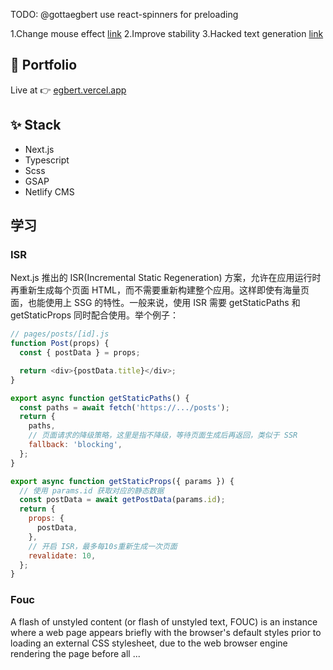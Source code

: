TODO:
@gottaegbert use react-spinners for preloading

1.Change mouse effect [link](https://www.youtube.com/watch?v=kySGqoU7X-s&ab_channel=Hyperplexed)
2.Improve stability
3.Hacked text generation [link](https://codepen.io/gottaegbert/pen/oNaKEdg)

## 🚀 Portfolio

Live at 👉 [egbert.vercel.app](https://egbert.vercel.app)

## ✨ Stack

- Next.js
- Typescript
- Scss
- GSAP
- Netlify CMS

## 学习

### ISR

Next.js 推出的 ISR(Incremental Static Regeneration) 方案，允许在应用运行时再重新生成每个页面 HTML，而不需要重新构建整个应用。这样即使有海量页面，也能使用上 SSG 的特性。一般来说，使用 ISR 需要 getStaticPaths 和 getStaticProps 同时配合使用。举个例子：

```javascript
// pages/posts/[id].js
function Post(props) {
  const { postData } = props;

  return <div>{postData.title}</div>;
}

export async function getStaticPaths() {
  const paths = await fetch('https://.../posts');
  return {
    paths,
    // 页面请求的降级策略，这里是指不降级，等待页面生成后再返回，类似于 SSR
    fallback: 'blocking',
  };
}

export async function getStaticProps({ params }) {
  // 使用 params.id 获取对应的静态数据
  const postData = await getPostData(params.id);
  return {
    props: {
      postData,
    },
    // 开启 ISR，最多每10s重新生成一次页面
    revalidate: 10,
  };
}
```

### Fouc

A flash of unstyled content (or flash of unstyled text, FOUC) is an instance where a web page appears briefly with the browser's default styles prior to loading an external CSS stylesheet, due to the web browser engine rendering the page before all ...
